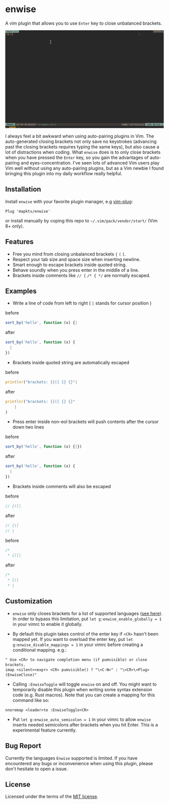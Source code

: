 # enwise

A vim plugin that allows you to use `Enter` key to close unbalanced brackets.

![](https://raw.githubusercontent.com/mapkts/enwise/master/screenshot.gif)

I always feel a bit awkward when using auto-pairing plugins in Vim. The auto-generated closing brackets not only save no keystrokes (advancing past the closing brackets requires typing the same keys), but also cause a lot of distractions when coding. What `enwise` does is to only close brackets when you have pressed the `Enter` key, so you gain the advantages of auto-pairing and eyes-concentration. I've seen lots of advanced Vim users play Vim well without using any auto-pairing plugins, but as a Vim newbie I found bringing this plugin into my daily workflow really helpful.

## Installation

Install `enwise` with your favorite plugin manager, e.g [vim-plug]:

```vim
Plug 'mapkts/enwise'
```

or install manually by coping this repo to `~/.vim/pack/vendor/start/` (Vim 8+ only).

[vim-plug]: https://github.com/junegunn/vim-plug

## Features

- Free you mind from closing unbalanced brackets `{` `(` `[`.
- Respect your tab size and space size when inserting newline.
- Smart enough to escape brackets inside quoted string.
- Behave soundly when you press enter in the middle of a line.
- Brackets inside comments like `// {` `/* { */` are normally escaped.

## Examples

- Write a line of code from left to right ( `|` stands for cursor position )

before

```js
sort_by('hello', function (x) {|
```

after

```js
sort_by('hello', function (x) {
  |
})
```

- Brackets inside quoted string are automatically escaped

before

```rust
println!("brackets: {{([ {} {}"|
```

after

```rust
println!("brackets: {{([ {} {}"
    |
)
```

- Press enter inside non-eol brackets will push contents after the cursor down two lines

before

```js
sort_by('hello', function (x) {|})
```

after

```js
sort_by('hello', function (x) {
  |
})
```

- Brackets inside comments will also be escaped

before

```rust
// {([|
```

after

```rust
// {([
// |
```

before

```rust
/*
 * {([|
```

after

```rust
/*
 * {([
 * |
```

## Customization

- `enwise` only closes brackets for a list of supported languages ([see here]). In order to bypass this limitation, put `let g:enwise_enable_globally = 1` in your vimrc to enable it globally.

[see here]: https://github.com/mapkts/enwise/blob/master/plugin/enwise.vim

- By default this plugin takes control of the enter key if `<CR>` hasn't been mapped yet. If you want to overload the enter key, put `let g:enwise_disable_mappings = 1` in your vimrc before creating a conditional mapping. e.g.:

```vim
" Use <CR> to navigate completion menu (if pumvisible) or close brackets.
imap <silent><expr> <CR> pumvisible() ? "\<C-N>" : "\<CR>\<Plug>(EnwiseClose)"
```

- Calling `:EnwiseToggle` will toggle `enwise` on and off. You might want to temporarily disable this plugin when writing some syntax extension code (e.g. Rust macros). Note that you can create a mapping for this command like so:

```vim
nnoremap <leader>te :EnwiseToggle<CR>
```

- Put `let g:enwise_auto_semicolon = 1` in your vimrc to allow `enwise` inserts needed semicolons after
  brackets when you hit Enter. This is a experimental feature currently.

## Bug Report

Currently the languages `Enwise` supported is limited. If you have encountered any bugs or inconvenience when using this plugin, please don't hesitate to open a issue.

## License

Licensed under the terms of the [MIT license](./LICENSE).
